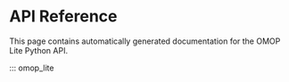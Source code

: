 # API Reference

This page contains automatically generated documentation for the OMOP Lite Python API.

::: omop_lite 